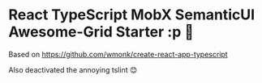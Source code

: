 # React TypeScript MobX SemanticUI Awesome-Grid Starter :p 🚀

Based on <https://github.com/wmonk/create-react-app-typescript>

Also deactivated the annoying tslint 😊
